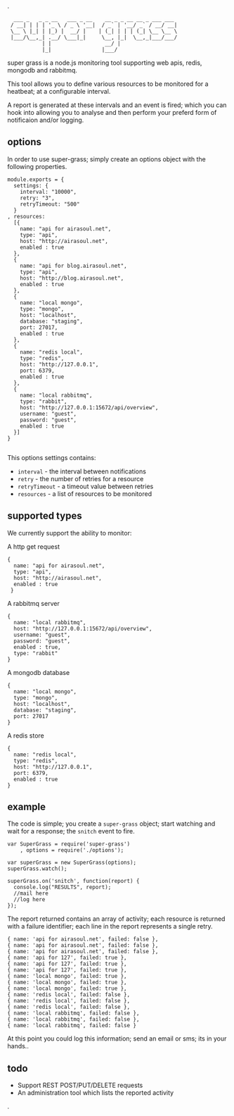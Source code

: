 .


```
  ___ _   _ _ __   ___ _ __    __ _ _ __ __ _ ___ ___ 
 / __| | | | '_ \ / _ \ '__|  / _` | '__/ _` / __/ __|
 \__ \ |_| | |_) |  __/ |    | (_| | | | (_| \__ \__ \
 |___/\__,_| .__/ \___|_|     \__, |_|  \__,_|___/___/
           | |                 __/ |                  
           |_|                |___/                   

```

super grass is a node.js monitoring tool supporting web apis, redis, mongodb and rabbitmq.

This tool allows you to define various resources to be monitored for a heatbeat; at a configurable interval.  

A report is generated at these intervals and an event is fired; which you can hook into allowing you to 
analyse and then perform your preferd form of notificaion and/or logging.


## options


In order to use super-grass; simply create an options object with the following properties.

```
module.exports = {
  settings: {
    interval: "10000",
    retry: "3",
    retryTimeout: "500"
  }
, resources: 
  [{
    name: "api for airasoul.net",
    type: "api",
    host: "http://airasoul.net",
    enabled : true
  },
  {
    name: "api for blog.airasoul.net",
    type: "api",
    host: "http://blog.airasoul.net",
    enabled : true
  },
  { 
    name: "local mongo",
    type: "mongo",
    host: "localhost",
    database: "staging",
    port: 27017,
    enabled : true
  },
  {
    name: "redis local",
    type: "redis",
    host: "http://127.0.0.1",
    port: 6379,
    enabled : true
  },
  {
    name: "local rabbitmq",
    type: "rabbit",
    host: "http://127.0.0.1:15672/api/overview",
    username: "guest",
    password: "guest",
    enabled : true
  }]
}


```

This options settings contains:

* ```interval``` - the interval between notifications
* ```retry``` - the number of retries for a resource
* ```retryTimeout``` - a timeout value between retries
* ```resources``` - a list of resources to be monitored

 
## supported types

We currently support the ability to monitor:

A http get request

```
{
  name: "api for airasoul.net",
  type: "api",
  host: "http://airasoul.net",
  enabled : true
 }
```

A rabbitmq server 


```
{ 
  name: "local rabbitmq",
  host: "http://127.0.0.1:15672/api/overview",
  username: "guest",
  password: "guest",
  enabled : true,
  type: "rabbit"
}
```

A mongodb database

```
{ 
  name: "local mongo",
  type: "mongo",
  host: "localhost",
  database: "staging",
  port: 27017
}
```

A redis store

```
{
  name: "redis local",
  type: "redis",
  host: "http://127.0.0.1",
  port: 6379,
  enabled : true
}
```

  
## example

The code is simple; you create a ```super-grass``` object; start watching and wait for a response; the ```snitch``` event to fire.

```
var SuperGrass = require('super-grass')
    , options = require('./options');

var superGrass = new SuperGrass(options);
superGrass.watch();

superGrass.on('snitch', function(report) {
  console.log("RESULTS", report);
  //mail here
  //log here
});
```

The report returned contains an array of activity; each resource is returned with a failure identifier; each line in the report represents a single retry.

```
{ name: 'api for airasoul.net', failed: false },
{ name: 'api for airasoul.net', failed: false },
{ name: 'api for airasoul.net', failed: false },
{ name: 'api for 127', failed: true },
{ name: 'api for 127', failed: true },
{ name: 'api for 127', failed: true },
{ name: 'local mongo', failed: true },
{ name: 'local mongo', failed: true },
{ name: 'local mongo', failed: true },
{ name: 'redis local', failed: false },
{ name: 'redis local', failed: false },
{ name: 'redis local', failed: false },
{ name: 'local rabbitmq', failed: false },
{ name: 'local rabbitmq', failed: false },
{ name: 'local rabbitmq', failed: false }
```

At this point you could log this information; send an email or sms; its in your hands.. 


## todo


* Support REST POST/PUT/DELETE requests
* An administration tool which lists the reported activity


.